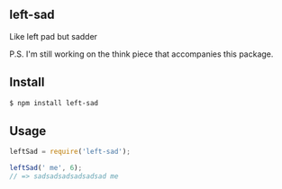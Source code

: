 ## left-sad

Like left pad but sadder

P.S. I'm still working on the think piece that accompanies this package.

## Install

```bash
$ npm install left-sad
```

## Usage

```js
leftSad = require('left-sad');

leftSad(' me', 6);
// => sadsadsadsadsadsad me
```
